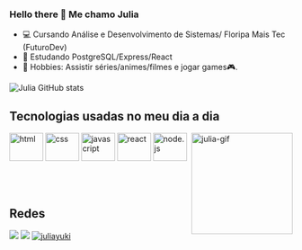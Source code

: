 ### Hello there 🖖 Me chamo Julia 

- 💻 Cursando Análise e Desenvolvimento de Sistemas/ Floripa Mais Tec (FuturoDev)
- 📖 Estudando PostgreSQL/Express/React
- 👾 Hobbies: Assistir séries/animes/filmes e jogar games🎮.



 ![Julia GitHub stats](https://github-readme-stats.vercel.app/api?username=JuliaYuki&show_icons=true&theme=tokyonight)



## Tecnologias usadas no meu dia a dia

<div style="display: inline_block">
  <img align="center" alt="html" height="50" width="60" src="https://cdn.jsdelivr.net/gh/devicons/devicon@latest/icons/html5/html5-original.svg" />
  <img align="center" alt="css" height="50" width="60" src="https://cdn.jsdelivr.net/gh/devicons/devicon@latest/icons/css3/css3-original.svg" />
  <img align="center" alt="javascript" height="50" width="60" src="https://cdn.jsdelivr.net/gh/devicons/devicon@latest/icons/javascript/javascript-plain.svg" />
  <img align="center" alt="react" height="50" width="60" src="https://cdn.jsdelivr.net/gh/devicons/devicon@latest/icons/react/react-original.svg" />
  <img align="center" alt="node.js" height="50" width="60" src="https://cdn.jsdelivr.net/gh/devicons/devicon@latest/icons/nodejs/nodejs-original-wordmark.svg" />
  <img align="right" alt="julia-gif" height="180" width="180" src="https://cdn.discordapp.com/attachments/559979439258075147/1217956398575517796/ezgif.com-crop_1.gif?ex=6605e949&is=65f37449&hm=f17105fc051fac33e1bb810274a8ef5aeb75c008187b6af3f0ce93f42f37de68&" /></br></br></br></br>
  
</div>

## Redes

<div>
  <a href="https://www.instagram.com/julia___yuki/" target="_blank"><img src="https://skillicons.dev/icons?i=instagram" /></a>
  <a href="https://www.linkedin.com/in/julia-ribeiro-469485139/" target="_blank"><img src="https://skillicons.dev/icons?i=linkedin" /></a>
  <a href="juliayuki" target="_blank"><img alt="juliayuki" src="https://skillicons.dev/icons?i=discord" /></a>
</div>
